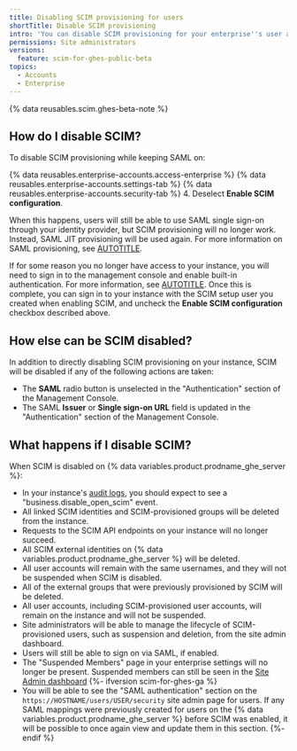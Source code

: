 ```yaml
---
title: Disabling SCIM provisioning for users
shortTitle: Disable SCIM provisioning
intro: 'You can disable SCIM provisioning for your enterprise''s user accounts.'
permissions: Site administrators
versions:
  feature: scim-for-ghes-public-beta
topics:
  - Accounts
  - Enterprise
---
```


{% data reusables.scim.ghes-beta-note %}

## How do I disable SCIM?

To disable SCIM provisioning while keeping SAML on:

{% data reusables.enterprise-accounts.access-enterprise %}
{% data reusables.enterprise-accounts.settings-tab %}
{% data reusables.enterprise-accounts.security-tab %}
4. Deselect **Enable SCIM configuration**.

When this happens, users will still be able to use SAML single sign-on through your identity provider, but SCIM provisioning will no longer work. Instead, SAML JIT provisioning will be used again. For more information on SAML provisioning, see [AUTOTITLE](/admin/managing-iam/using-saml-for-enterprise-iam/configuring-saml-single-sign-on-for-your-enterprise).

If for some reason you no longer have access to your instance, you will need to sign in to the management console and enable built-in authentication. For more information, see [AUTOTITLE](/admin/managing-iam/using-built-in-authentication/configuring-built-in-authentication#configuring-built-in-authentication). Once this is complete, you can sign in to your instance with the SCIM setup user you created when enabling SCIM, and uncheck the **Enable SCIM configuration** checkbox described above.

## How else can be SCIM disabled?

In addition to directly disabling SCIM provisioning on your instance, SCIM will be disabled if any of the following actions are taken:

* The **SAML** radio button is unselected in the "Authentication" section of the Management Console.
* The SAML **Issuer** or **Single sign-on URL** field is updated in the "Authentication" section of the Management Console.

## What happens if I disable SCIM?

When SCIM is disabled on {% data variables.product.prodname_ghe_server %}:

* In your instance's [audit logs](/admin/monitoring-activity-in-your-enterprise/reviewing-audit-logs-for-your-enterprise/audit-log-events-for-your-enterprise), you should expect to see a "business.disable_open_scim" event.
* All linked SCIM identities and SCIM-provisioned groups will be deleted from the instance.
* Requests to the SCIM API endpoints on your instance will no longer succeed.
* All SCIM external identities on {% data variables.product.prodname_ghe_server %} will be deleted.
* All user accounts will remain with the same usernames, and they will not be suspended when SCIM is disabled.
* All of the external groups that were previously provisioned by SCIM will be deleted.
* All user accounts, including SCIM-provisioned user accounts, will remain on the instance and will not be suspended.
* Site administrators will be able to manage the lifecycle of SCIM-provisioned users, such as suspension and deletion, from the site admin dashboard.
* Users will still be able to sign on via SAML, if enabled.
* The "Suspended Members" page in your enterprise settings will no longer be present. Suspended members can still be seen in the [Site Admin dashboard](/admin/managing-accounts-and-repositories/managing-users-in-your-enterprise/suspending-and-unsuspending-users#viewing-suspended-users-in-the-site-admin-dashboard)
{%- ifversion scim-for-ghes-ga %}
* You will be able to see the "SAML authentication" section on the `https://HOSTNAME/users/USER/security` site admin page for users. If any SAML mappings were previously created for users on the {% data variables.product.prodname_ghe_server %} before SCIM was enabled, it will be possible to once again view and update them in this section.
{%- endif %}
